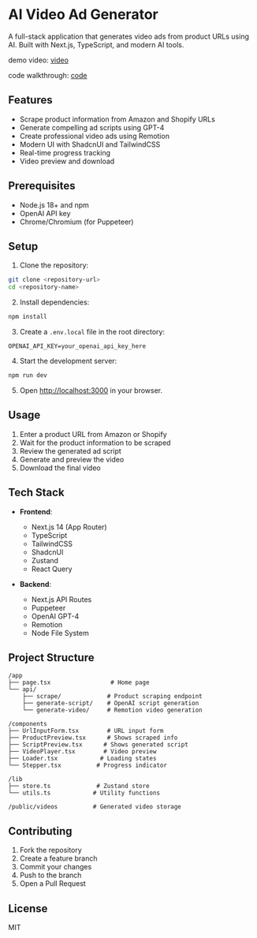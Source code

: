 # AI Video Ad Generator

A full-stack application that generates video ads from product URLs using AI. Built with Next.js, TypeScript, and modern AI tools.

demo video:
[video](https://drive.google.com/file/d/16xU0MrE2vmN6CW3cvO8wtqTUcdjeJtKA/view?usp=sharing)

code walkthrough:
[code](https://drive.google.com/file/d/1Tb9dWvcahq5AVG4xURdU8euStqOof4CF/view?usp=sharing)

## Features

- Scrape product information from Amazon and Shopify URLs
- Generate compelling ad scripts using GPT-4
- Create professional video ads using Remotion
- Modern UI with ShadcnUI and TailwindCSS
- Real-time progress tracking
- Video preview and download

## Prerequisites

- Node.js 18+ and npm
- OpenAI API key
- Chrome/Chromium (for Puppeteer)

## Setup

1. Clone the repository:
```bash
git clone <repository-url>
cd <repository-name>
```

2. Install dependencies:
```bash
npm install
```

3. Create a `.env.local` file in the root directory:
```env
OPENAI_API_KEY=your_openai_api_key_here
```

4. Start the development server:
```bash
npm run dev
```

5. Open [http://localhost:3000](http://localhost:3000) in your browser.

## Usage

1. Enter a product URL from Amazon or Shopify
2. Wait for the product information to be scraped
3. Review the generated ad script
4. Generate and preview the video
5. Download the final video

## Tech Stack

- **Frontend**:
  - Next.js 14 (App Router)
  - TypeScript
  - TailwindCSS
  - ShadcnUI
  - Zustand
  - React Query

- **Backend**:
  - Next.js API Routes
  - Puppeteer
  - OpenAI GPT-4
  - Remotion
  - Node File System

## Project Structure

```
/app
├── page.tsx                 # Home page
└── api/
    ├── scrape/             # Product scraping endpoint
    ├── generate-script/    # OpenAI script generation
    └── generate-video/     # Remotion video generation

/components
├── UrlInputForm.tsx        # URL input form
├── ProductPreview.tsx      # Shows scraped info
├── ScriptPreview.tsx      # Shows generated script
├── VideoPlayer.tsx        # Video preview
├── Loader.tsx            # Loading states
└── Stepper.tsx          # Progress indicator

/lib
├── store.ts             # Zustand store
└── utils.ts            # Utility functions

/public/videos          # Generated video storage
```

## Contributing

1. Fork the repository
2. Create a feature branch
3. Commit your changes
4. Push to the branch
5. Open a Pull Request

## License

MIT
